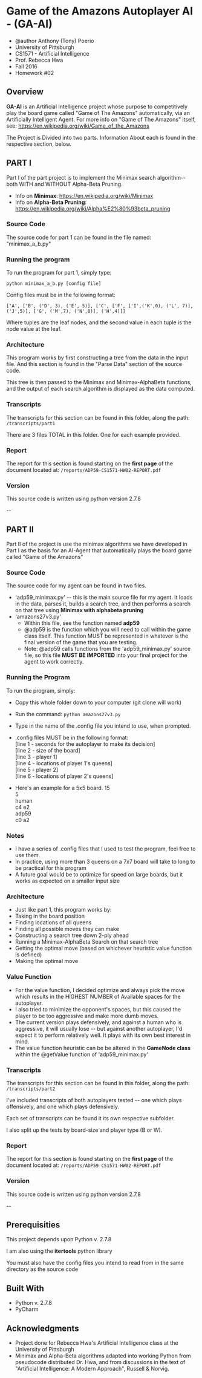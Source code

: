 # Game of the Amazons Autoplayer AI - (GA-AI)
* @author Anthony (Tony) Poerio
* University of Pittsburgh
* CS1571 - Artificial Intelligence
* Prof. Rebecca Hwa
* Fall 2016
* Homework #02

## Overview
**GA-AI** is an Artificial Intelligence project whose purpose to competitively play the board game called "Game of The Amazons" automatically, via an Artificially Intelligent Agent.
For more info on "Game of The Amazons" itself, see: https://en.wikipedia.org/wiki/Game_of_the_Amazons

The Project is Divided into two parts. Information About each is found in the respective section, below.

## PART I
Part I of the part project is to  implement the Minimax search algorithm--both WITH and WITHOUT Alpha-Beta Pruning.

* Info on **Minimax**: https://en.wikipedia.org/wiki/Minimax
* Info on **Alpha-Beta Pruning**:  https://en.wikipedia.org/wiki/Alpha%E2%80%93beta_pruning

### Source Code
The source code for part 1 can be found in the file named: "minimax_a_b.py"

### Running the program
To run the program for part 1, simply type:

`python minimax_a_b.py [config file]`

Config files must be in the following format:

`['A', ['B', ('D', 3), ('E', 5)], ['C', ['F', ['I',('K',0), ('L', 7)],('J',5)], ['G', ('M',7), ('N',8)], ('H',4)]]`

Where tuples are the leaf nodes, and the second value in each tuple is the node value at the leaf.


### Architecture
This program works by first constructing a tree from the data in the input file. And this section is found in the "Parse Data" section of the source code.

This tree is then passed to the Minimax and Minimax-AlphaBeta functions, and the output of each search algorithm is displayed as the data computed.


### Transcripts
The transcripts for this section can be found in this folder, along the path:
`/transcripts/part1`

There are 3 files TOTAL in this folder. One for each example provided.

### Report
The report for this section is found starting on the **first page** of the document located at:
`/reports/ADP59-CS1571-HW02-REPORT.pdf`

### Version
This source code is written using python version 2.7.8

--

## PART II
Part II of the project is use the minimax algorithms we have developed in Part I as the basis for an AI-Agent that automatically plays the board game called "Game of the Amazons"

### Source Code
The source code for my agent can be found in two files.

* 'adp59_minimax.py' -- this is the main source file for my agent. It loads in the data, parses it, builds a search tree, and then performs a search on that tree using **Minimax with alphabeta pruning**
* 'amazons27v3.py'
    - Within this file, see the function named **adp59**
    - @adp59 is the function which you will need to call within the game class itself. This function MUST be represented in whatever is the final version of the game that you are testing.
    - Note: @adp59 calls functions from the 'adp59_minimax.py' source file, so this file **MUST BE IMPORTED** into your final project for the agent to work correctly.

### Running the Program
To run the program, simply:
* Copy this whole folder down to your computer (git clone will work)
* Run the command:
`python amazons27v3.py`
* Type in the name of the .config file you intend to use, when prompted.
* .config files MUST be in the following format:  
[line 1 - seconds for the autoplayer to make its decision]  
[line 2 - size of the board]  
[line 3 - player 1]  
[line 4 - locations of player 1's queens]  
[line 5 - player 2]  
[line 6 - locations of player 2's queens]  

* Here's an example for a 5x5 board.
15  
5  
human  
c4 e2  
adp59  
c0 a2  


### Notes
* I have a series of .config files that I used to test the program, feel free to use them.
* In practice, using more than 3 queens on a 7x7 board will take to long to be practical for this program
* A future goal would be to optimize for speed on large boards, but it works as expected on a smaller input size

### Architecture
* Just like part 1, this program works by:
* Taking in the board position
* Finding locations of all queens
* Finding all possible moves they can make
* Constructing a search tree down 2-ply ahead
* Running a Minimax-AlphaBeta Search on that search tree
* Getting the optimal move (based on whichever heuristic value function is defined)
* Making the optimal move

### Value Function
* For the value function, I decided optimize and always pick the move which results in the HIGHEST NUMBER of Available spaces for the autoplayer.
* I also tried to minimize the opponent's spaces, but this caused the player to be too aggressive and make more dumb moves.
* The current version plays defensively, and against a human who is aggressive, it will usually lose -- but against another autoplayer, I'd expect it to perform relatively well. It plays with its own best interest in mind.
* The value function heuristic can be be altered in the **GameNode class** within the @getValue function of 'adp59_minimax.py'

### Transcripts
The transcripts for this section can be found in this folder, along the path:
`/transcripts/part2`

I've included transcripts of both autoplayers tested -- one which plays offensively, and one which plays defensively.

Each set of transcripts can be found it its own respective subfolder.

I also split up the tests by board-size and player type (B or W).


### Report
The report for this section is found starting on the **first page** of the document located at:
`/reports/ADP59-CS1571-HW02-REPORT.pdf`

### Version
This source code is written using python version 2.7.8

--


## Prerequisities

This project depends upon Python v. 2.7.8

I am also using the **itertools** python library

You must also have the config files you intend to read from in the same directory as the source code

## Built With

* Python v. 2.7.8
* PyCharm

## Acknowledgments
* Project done for Rebecca Hwa's Artificial Intelligence class at the University of Pittsburgh
* Minimax and Alpha-Beta algorithms adapted into working Python from pseudocode distributed Dr. Hwa, and from discussions in the text of "Artificial Intelligence: A Modern Approach", Russell & Norvig.
